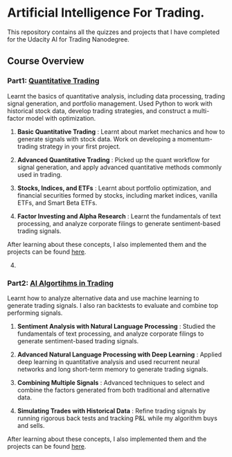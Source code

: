 # Artificial Intelligence For Trading. 

This repository contains all the quizzes and projects that I have completed for the Udacity AI for Trading Nanodegree. 

## Course Overview

### Part1: [Quantitative Trading](https://github.com/prakharrathi25/artificial-intelligence-for-trading/tree/master/part1_quantitative_trading)

Learnt the basics of quantitative analysis, including data processing, trading signal generation, and portfolio management. Used Python to work with historical stock data, develop trading strategies, and construct a multi-factor model with optimization.

1. **Basic Quantitative Trading** : Learnt about market mechanics and how to generate signals with stock data. Work on developing a momentum-trading strategy in your first project.

2. **Advanced Quantitative Trading** : Picked up the quant workflow for signal generation, and apply advanced quantitative methods commonly used in trading.

3. **Stocks, Indices, and ETFs** : Learnt about portfolio optimization, and financial securities formed by stocks, including market indices, vanilla ETFs, and Smart Beta ETFs.

4. **Factor Investing and Alpha Research** : Learnt the fundamentals of text processing, and analyze corporate filings to generate sentiment-based trading signals.

After learning about these concepts, I also implemented them and the projects can be found [here](https://github.com/prakharrathi25/artificial-intelligence-for-trading/tree/master/part1_quantitative_trading/projects). 


4. 
### Part2: [AI Algortihms in Trading](https://github.com/prakharrathi25/artificial-intelligence-for-trading/tree/master/part2_ai_algorithms_in_trading)

Learnt how to analyze alternative data and use machine learning to generate trading signals. I also ran backtests to evaluate and combine top performing signals.

1. **Sentiment Analysis with Natural Language Processing** : Studied the fundamentals of text processing, and analyze corporate filings to generate sentiment-based trading signals.

2. **Advanced Natural Language Processing with Deep Learning** : Applied deep learning in quantitative analysis and used recurrent neural networks and long short-term memory to generate trading signals.

3. **Combining Multiple Signals** : Advanced techniques to select and combine the factors generated from both traditional and alternative data.

4. **Simulating Trades with Historical Data** : Refine trading signals by running rigorous back tests and tracking P&L while my algorithm buys and sells.


After learning about these concepts, I also implemented them and the projects can be found [here](https://github.com/prakharrathi25/artificial-intelligence-for-trading/tree/master/part2_ai_algorithms_in_trading/projects). 

